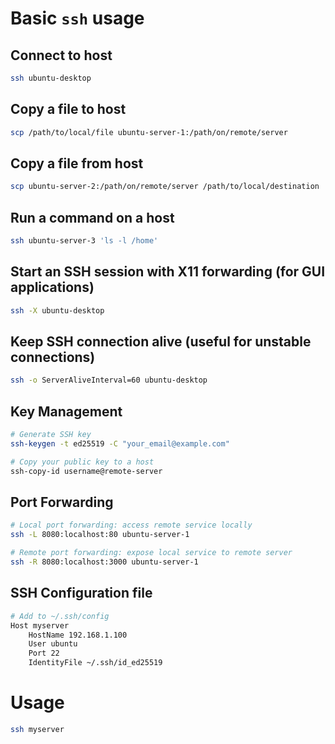 # Basic `ssh` usage

## Connect to host

```bash
ssh ubuntu-desktop
```

## Copy a file to host

```bash
scp /path/to/local/file ubuntu-server-1:/path/on/remote/server
```

## Copy a file from host

```bash
scp ubuntu-server-2:/path/on/remote/server /path/to/local/destination
```

## Run a command on a host

```bash
ssh ubuntu-server-3 'ls -l /home'
```

## Start an SSH session with X11 forwarding (for GUI applications)

```bash
ssh -X ubuntu-desktop
```

## Keep SSH connection alive (useful for unstable connections)

```bash
ssh -o ServerAliveInterval=60 ubuntu-desktop
```

## Key Management

```bash
# Generate SSH key
ssh-keygen -t ed25519 -C "your_email@example.com"

# Copy your public key to a host
ssh-copy-id username@remote-server
```

## Port Forwarding

```bash
# Local port forwarding: access remote service locally
ssh -L 8080:localhost:80 ubuntu-server-1

# Remote port forwarding: expose local service to remote server
ssh -R 8080:localhost:3000 ubuntu-server-1
```

## SSH Configuration file

```bash
# Add to ~/.ssh/config
Host myserver
    HostName 192.168.1.100
    User ubuntu
    Port 22
    IdentityFile ~/.ssh/id_ed25519
```

# Usage

```bash
ssh myserver
```

